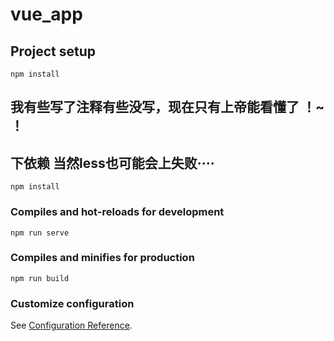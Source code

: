 # vue_app

## Project setup
```
npm install
```

## 我有些写了注释有些没写，现在只有上帝能看懂了 ！~ ！


## 下依赖 当然less也可能会上失败····
```
npm install
```

### Compiles and hot-reloads for development
```
npm run serve
```

### Compiles and minifies for production
```
npm run build
```


### Customize configuration
See [Configuration Reference](https://cli.vuejs.org/config/).
